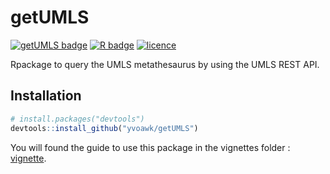 # getUMLS
[![getUMLS badge](https://img.shields.io/badge/getUMLS-ready%20to%20use-brightgreen)](https://github.com/yvoawk/getUMLS)
[![R badge](https://img.shields.io/badge/Build%20with-♥%20and%20R-red)](https://github.com/yvoawk/getUMLS)
[![licence](https://img.shields.io/badge/Licence-MIT%20%2B%20file%20LICENSE-blue)](https://github.com/yvoawk/getUMLS/blob/master/LICENSE.md)

Rpackage to query the UMLS metathesaurus by using the UMLS REST API.

## Installation
```r
# install.packages("devtools")
devtools::install_github("yvoawk/getUMLS")
```
You will found the guide to use this package in the vignettes folder : [vignette](https://github.com/yvoawk/getUMLS/blob/master/vignettes/vignette.md).
